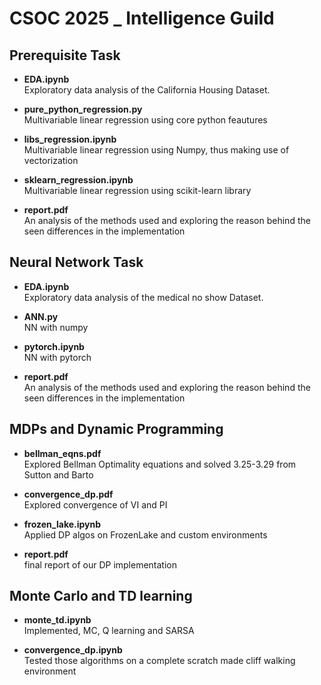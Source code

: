 # CSOC 2025 _ Intelligence Guild

## Prerequisite Task

- **EDA.ipynb**  
    Exploratory data analysis of the California Housing Dataset.

- **pure_python_regression.py**  
    Multivariable linear regression using core python feautures

- **libs_regression.ipynb**  
    Multivariable linear regression using Numpy, thus making use of vectorization

- **sklearn_regression.ipynb**  
    Multivariable linear regression using scikit-learn library

- **report.pdf**  
    An analysis of the methods used and exploring the reason behind the seen differences in the implementation

## Neural Network Task

- **EDA.ipynb**  
    Exploratory data analysis of the medical no show Dataset.

- **ANN.py**  
    NN with numpy

- **pytorch.ipynb**  
    NN with pytorch
    
- **report.pdf**  
    An analysis of the methods used and exploring the reason behind the seen differences in the implementation

## MDPs and Dynamic Programming

- **bellman_eqns.pdf**  
    Explored Bellman Optimality equations and solved 3.25-3.29 from Sutton and Barto

- **convergence_dp.pdf**  
    Explored convergence of VI and PI

- **frozen_lake.ipynb**  
    Applied DP algos on FrozenLake and custom environments

- **report.pdf**  
    final report of our DP implementation

## Monte Carlo and TD learning

- **monte_td.ipynb**  
    Implemented, MC, Q learning and SARSA

- **convergence_dp.ipynb**  
    Tested those algorithms on a complete scratch made cliff walking environment